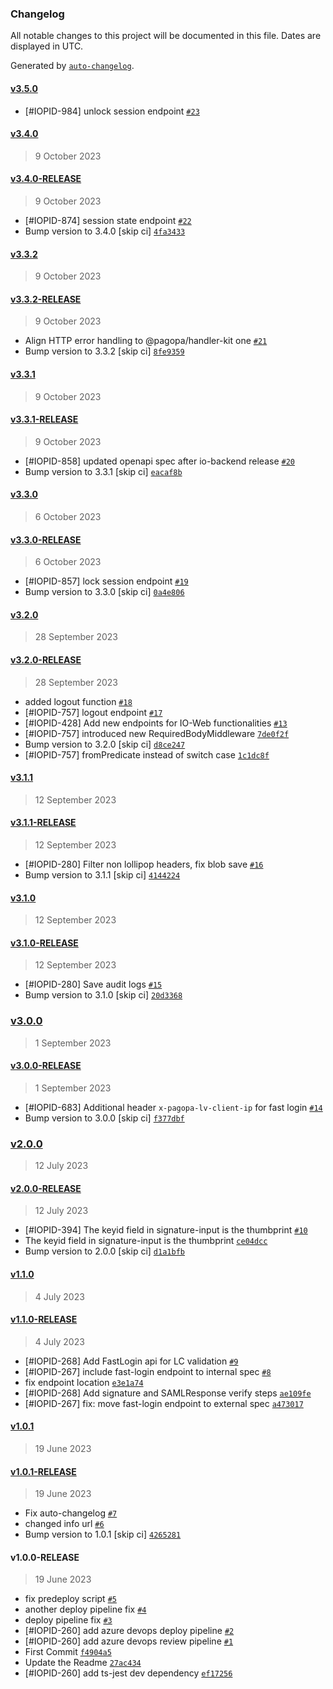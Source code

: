 ### Changelog

All notable changes to this project will be documented in this file. Dates are displayed in UTC.

Generated by [`auto-changelog`](https://github.com/CookPete/auto-changelog).

#### [v3.5.0](https://github.com/pagopa/io-functions-fast-login/compare/v3.4.0...v3.5.0)

- [#IOPID-984] unlock session endpoint [`#23`](https://github.com/pagopa/io-functions-fast-login/pull/23)

#### [v3.4.0](https://github.com/pagopa/io-functions-fast-login/compare/v3.4.0-RELEASE...v3.4.0)

> 9 October 2023

#### [v3.4.0-RELEASE](https://github.com/pagopa/io-functions-fast-login/compare/v3.3.2...v3.4.0-RELEASE)

> 9 October 2023

- [#IOPID-874] session state endpoint [`#22`](https://github.com/pagopa/io-functions-fast-login/pull/22)
- Bump version to 3.4.0 [skip ci] [`4fa3433`](https://github.com/pagopa/io-functions-fast-login/commit/4fa343326691c05bdcb7fb752147bdcb6023a9e7)

#### [v3.3.2](https://github.com/pagopa/io-functions-fast-login/compare/v3.3.2-RELEASE...v3.3.2)

> 9 October 2023

#### [v3.3.2-RELEASE](https://github.com/pagopa/io-functions-fast-login/compare/v3.3.1...v3.3.2-RELEASE)

> 9 October 2023

- Align HTTP error handling to @pagopa/handler-kit one [`#21`](https://github.com/pagopa/io-functions-fast-login/pull/21)
- Bump version to 3.3.2 [skip ci] [`8fe9359`](https://github.com/pagopa/io-functions-fast-login/commit/8fe93598ef66f54a8725602da83cc0bbe6f1a200)

#### [v3.3.1](https://github.com/pagopa/io-functions-fast-login/compare/v3.3.1-RELEASE...v3.3.1)

> 9 October 2023

#### [v3.3.1-RELEASE](https://github.com/pagopa/io-functions-fast-login/compare/v3.3.0...v3.3.1-RELEASE)

> 9 October 2023

- [#IOPID-858] updated openapi spec after io-backend release [`#20`](https://github.com/pagopa/io-functions-fast-login/pull/20)
- Bump version to 3.3.1 [skip ci] [`eacaf8b`](https://github.com/pagopa/io-functions-fast-login/commit/eacaf8b0b175430ecad080a0ed12e4b4bdb49648)

#### [v3.3.0](https://github.com/pagopa/io-functions-fast-login/compare/v3.3.0-RELEASE...v3.3.0)

> 6 October 2023

#### [v3.3.0-RELEASE](https://github.com/pagopa/io-functions-fast-login/compare/v3.2.0...v3.3.0-RELEASE)

> 6 October 2023

- [#IOPID-857] lock session endpoint [`#19`](https://github.com/pagopa/io-functions-fast-login/pull/19)
- Bump version to 3.3.0 [skip ci] [`0a4e806`](https://github.com/pagopa/io-functions-fast-login/commit/0a4e8060a1eb7f8fe83c3f869ec4806f802f97e3)

#### [v3.2.0](https://github.com/pagopa/io-functions-fast-login/compare/v3.2.0-RELEASE...v3.2.0)

> 28 September 2023

#### [v3.2.0-RELEASE](https://github.com/pagopa/io-functions-fast-login/compare/v3.1.1...v3.2.0-RELEASE)

> 28 September 2023

- added logout function [`#18`](https://github.com/pagopa/io-functions-fast-login/pull/18)
- [#IOPID-757] logout endpoint [`#17`](https://github.com/pagopa/io-functions-fast-login/pull/17)
- [#IOPID-428] Add new endpoints for IO-Web functionalities [`#13`](https://github.com/pagopa/io-functions-fast-login/pull/13)
- [#IOPID-757] introduced new RequiredBodyMiddleware [`7de0f2f`](https://github.com/pagopa/io-functions-fast-login/commit/7de0f2fe11f2b19d59ba63988c1d51d845088ab5)
- Bump version to 3.2.0 [skip ci] [`d8ce247`](https://github.com/pagopa/io-functions-fast-login/commit/d8ce247e1dfd6d78cfa7d6f6083e0afc65c4804c)
- [#IOPID-757] fromPredicate instead of switch case [`1c1dc8f`](https://github.com/pagopa/io-functions-fast-login/commit/1c1dc8ff8b69c83ebd5cc6468443c23b2beea5e2)

#### [v3.1.1](https://github.com/pagopa/io-functions-fast-login/compare/v3.1.1-RELEASE...v3.1.1)

> 12 September 2023

#### [v3.1.1-RELEASE](https://github.com/pagopa/io-functions-fast-login/compare/v3.1.0...v3.1.1-RELEASE)

> 12 September 2023

- [#IOPID-280] Filter non lollipop headers, fix blob save [`#16`](https://github.com/pagopa/io-functions-fast-login/pull/16)
- Bump version to 3.1.1 [skip ci] [`4144224`](https://github.com/pagopa/io-functions-fast-login/commit/4144224be020ff990977d5f0ec8612e055900a17)

#### [v3.1.0](https://github.com/pagopa/io-functions-fast-login/compare/v3.1.0-RELEASE...v3.1.0)

> 12 September 2023

#### [v3.1.0-RELEASE](https://github.com/pagopa/io-functions-fast-login/compare/v3.0.0...v3.1.0-RELEASE)

> 12 September 2023

- [#IOPID-280] Save audit logs [`#15`](https://github.com/pagopa/io-functions-fast-login/pull/15)
- Bump version to 3.1.0 [skip ci] [`20d3368`](https://github.com/pagopa/io-functions-fast-login/commit/20d336816f9010312c39f270ee82482c88e035e0)

### [v3.0.0](https://github.com/pagopa/io-functions-fast-login/compare/v3.0.0-RELEASE...v3.0.0)

> 1 September 2023

#### [v3.0.0-RELEASE](https://github.com/pagopa/io-functions-fast-login/compare/v2.0.0...v3.0.0-RELEASE)

> 1 September 2023

- [#IOPID-683] Additional header `x-pagopa-lv-client-ip` for fast login [`#14`](https://github.com/pagopa/io-functions-fast-login/pull/14)
- Bump version to 3.0.0 [skip ci] [`f377dbf`](https://github.com/pagopa/io-functions-fast-login/commit/f377dbfff35c70a19e709f633665aad80f68e6e2)

### [v2.0.0](https://github.com/pagopa/io-functions-fast-login/compare/v2.0.0-RELEASE...v2.0.0)

> 12 July 2023

#### [v2.0.0-RELEASE](https://github.com/pagopa/io-functions-fast-login/compare/v1.1.0...v2.0.0-RELEASE)

> 12 July 2023

- [#IOPID-394] The keyid field in signature-input is the thumbprint [`#10`](https://github.com/pagopa/io-functions-fast-login/pull/10)
- The keyid field in signature-input is the thumbprint [`ce04dcc`](https://github.com/pagopa/io-functions-fast-login/commit/ce04dcc00e61742dc71d1be2cc4caf140e9ce365)
- Bump version to 2.0.0 [skip ci] [`d1a1bfb`](https://github.com/pagopa/io-functions-fast-login/commit/d1a1bfbf683c8715e01361b12b2d432929555131)

#### [v1.1.0](https://github.com/pagopa/io-functions-fast-login/compare/v1.1.0-RELEASE...v1.1.0)

> 4 July 2023

#### [v1.1.0-RELEASE](https://github.com/pagopa/io-functions-fast-login/compare/v1.0.1...v1.1.0-RELEASE)

> 4 July 2023

- [#IOPID-268] Add FastLogin api for LC validation [`#9`](https://github.com/pagopa/io-functions-fast-login/pull/9)
- [#IOPID-267] include fast-login endpoint to internal spec [`#8`](https://github.com/pagopa/io-functions-fast-login/pull/8)
- fix endpoint location [`e3e1a74`](https://github.com/pagopa/io-functions-fast-login/commit/e3e1a74b1a37dd09fbe4e4468edff499cb9ef57d)
- [#IOPID-268] Add signature and SAMLResponse verify steps [`ae109fe`](https://github.com/pagopa/io-functions-fast-login/commit/ae109fed900321c48b5f65d1d965475a00681a2b)
- [#IOPID-267] fix: move fast-login endpoint to external spec [`a473017`](https://github.com/pagopa/io-functions-fast-login/commit/a47301778210de61571601b56848e0bcdc3f3583)

#### [v1.0.1](https://github.com/pagopa/io-functions-fast-login/compare/v1.0.1-RELEASE...v1.0.1)

> 19 June 2023

#### [v1.0.1-RELEASE](https://github.com/pagopa/io-functions-fast-login/compare/v1.0.0-RELEASE...v1.0.1-RELEASE)

> 19 June 2023

- Fix auto-changelog [`#7`](https://github.com/pagopa/io-functions-fast-login/pull/7)
- changed info url [`#6`](https://github.com/pagopa/io-functions-fast-login/pull/6)
- Bump version to 1.0.1 [skip ci] [`4265281`](https://github.com/pagopa/io-functions-fast-login/commit/4265281cea51ce393ae3784035692aca26548848)

#### v1.0.0-RELEASE

> 19 June 2023

- fix predeploy script [`#5`](https://github.com/pagopa/io-functions-fast-login/pull/5)
- another deploy pipeline fix [`#4`](https://github.com/pagopa/io-functions-fast-login/pull/4)
- deploy pipeline fix [`#3`](https://github.com/pagopa/io-functions-fast-login/pull/3)
- [#IOPID-260] add azure devops deploy pipeline [`#2`](https://github.com/pagopa/io-functions-fast-login/pull/2)
- [#IOPID-260] add azure devops review pipeline [`#1`](https://github.com/pagopa/io-functions-fast-login/pull/1)
- First Commit [`f4904a5`](https://github.com/pagopa/io-functions-fast-login/commit/f4904a5edb8782a2c60ff56fba35221e76c7ae95)
- Update the Readme [`27ac434`](https://github.com/pagopa/io-functions-fast-login/commit/27ac43497bd57c0c788ddf2b9acc3be706b0056d)
- [#IOPID-260] add ts-jest dev dependency [`ef17256`](https://github.com/pagopa/io-functions-fast-login/commit/ef17256ea64ff2c75602b8e561d5c615c152529d)
